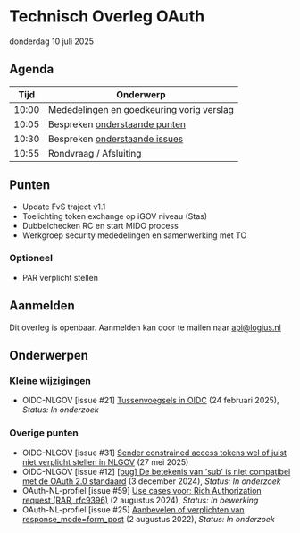 <!-----------------------------







   :warning: Dit bestand wordt automatisch gegenereerd.
   :warning: Handmatige toevoegingen worden overschreven.







----------------------------->
# Technisch Overleg OAuth

donderdag 10 juli 2025

## Agenda

| Tijd  | Onderwerp                                     |
| ----- | --------------------------------------------- |
| 10:00 | Mededelingen en goedkeuring vorig verslag     |
| 10:05 | Bespreken [onderstaande punten](#punten)      |
| 10:30 | Bespreken [onderstaande issues](#onderwerpen) |
| 10:55 | Rondvraag / Afsluiting                        |

## Punten

- Update FvS traject v1.1
- Toelichting token exchange op iGOV niveau (Stas)
- Dubbelchecken RC en start MIDO process
- Werkgroep security mededelingen en samenwerking met TO

### Optioneel

- PAR verplicht stellen

## Aanmelden

Dit overleg is openbaar. Aanmelden kan door te mailen naar api@logius.nl

## Onderwerpen

### Kleine wijzigingen
* OIDC-NLGOV [issue #21] [Tussenvoegsels in OIDC](https://github.com/Logius-standaarden/OIDC-NLGOV/issues/21) (24 februari 2025), _Status: In onderzoek_

### Overige punten
* OIDC-NLGOV [issue #31] [Sender constrained access tokens wel of juist niet verplicht stellen in NLGOV](https://github.com/Logius-standaarden/OIDC-NLGOV/issues/31) (27 mei 2025)
* OIDC-NLGOV [issue #12] [[bug] De betekenis van 'sub' is niet compatibel met de OAuth 2.0 standaard](https://github.com/Logius-standaarden/OIDC-NLGOV/issues/12) (3 december 2024), _Status: In onderzoek_
* OAuth-NL-profiel [issue #59] [Use cases voor: Rich Authorization request (RAR, rfc9396)](https://github.com/Logius-standaarden/OAuth-NL-profiel/issues/59) (2 augustus 2024), _Status: In bewerking_
* OAuth-NL-profiel [issue #25] [Aanbevelen of verplichten van response_mode=form_post](https://github.com/Logius-standaarden/OAuth-NL-profiel/issues/25) (2 augustus 2022), _Status: In onderzoek_
